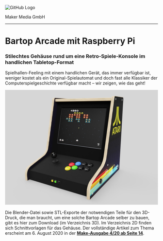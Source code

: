 ![GitHub Logo](http://www.heise.de/make/icons/make_logo.png)

Maker Media GmbH

***

# Bartop Arcade mit Raspberry Pi

### Stilechtes Gehäuse rund um eine Retro-Spiele-Konsole im handlichen Tabletop-Format

Spielhallen-Feeling mit einem handlichen Gerät, das immer verfügbar ist, weniger kostet als ein Original-Spielautomat und doch fast alle Klassiker der Computerspielgeschichte verfügbar macht – wir zeigen, wie das geht!

![Picture](https://github.com/MakeMagazinDE/BartopArcade/blob/master/Kiste.jpg)

Die Blender-Datei sowie STL-Exporte der notwendigen Teile für den 3D-Druck, die man braucht, um eine solche Bartop Arcade selber zu bauen, gibt es hier zum Download (im Verzeichnis 3D). Im Verzeichnis 2D finden sich Schnittvorlagen für das Gehäuse. Der vollständige Artikel zum Thema erscheint am 6. August 2020 in der **[Make-Ausgabe 4/20 ab Seite 14](https://www.heise.de/select/make/2020/4/2014805251546132813)**.
